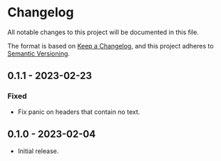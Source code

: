 # Changelog
All notable changes to this project will be documented in this file.

The format is based on [Keep a Changelog](https://keepachangelog.com/en/1.0.0/),
and this project adheres to [Semantic Versioning](https://semver.org/spec/v2.0.0.html).

## 0.1.1 - 2023-02-23
### Fixed
- Fix panic on headers that contain no text.

## 0.1.0 - 2023-02-04

- Initial release.
